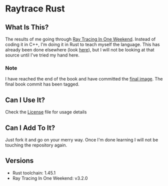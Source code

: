 Raytrace Rust
=============

## What Is This?
The results of me going through [Ray Tracing In One Weekend](https://raytracing.github.io/books/RayTracingInOneWeekend.html).
Instead of coding it in C++, I'm doing it in Rust to teach myself the language. This has already been
done elsewhere (look [here](https://github.com/RayTracing/raytracing.github.io/wiki/Implementations-in-Other-Languages])),
but I will not be looking at that source until I've tried my hand here.

### Note
I have reached the end of the book and have committed the [final image](final.ppm). The final book commit has been tagged.

## Can I Use It?
Check the [License](License.md) file for usage details

## Can I Add To It?
Just fork it and go on your merry way. Once I'm done learning I will not be touching the repository again.

## Versions
- Rust toolchain: 1.45.1
- Ray Tracing In One Weekend: v3.2.0
